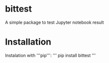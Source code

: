 # bittest
A simple package to test Jupyter notebook result
# Installation
Instalation with '''pip''':
'''
pip install bittest
'''
